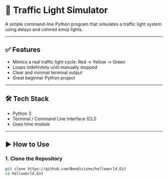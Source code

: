 # 🚦 Traffic Light Simulator

A simple command-line Python program that simulates a traffic light system using delays and colored emoji lights.

---

## ✅ Features
- Mimics a real traffic light cycle: Red → Yellow → Green
- Loops indefinitely until manually stopped
- Clear and minimal terminal output
- Great beginner Python project

---

## 🛠 Tech Stack
- Python 3
- Terminal / Command Line Interface (CLI)
- Uses time module

---

## ▶ How to Use

### 1. Clone the Repository

```bash
git clone https://github.com/Bendicione/helloworld.Git
cd helloworld.Git
